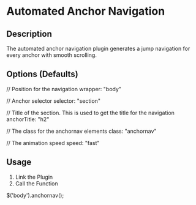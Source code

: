 # Automated Anchor Navigation

## Description
The automated anchor navigation plugin generates a jump navigation for every anchor with smooth scrolling.

## Options (Defaults)
// Position for the navigation
wrapper: "body"

// Anchor selector
selector: "section"

// Title of the section. This is used to get the title for the navigation
anchorTitle: "h2"

// The class for the anchornav elements
class: "anchornav"

// The animation speed
speed: "fast"

## Usage
1. Link the Plugin
2. Call the Function

$('body').anchornav();